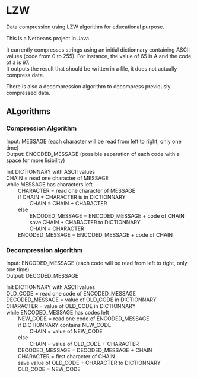 # LZW
Data compression using LZW algorithm for educational purpose.

This is a Netbeans project in Java.

It currently compresses strings using an initial dictionnary containing ASCII values (code from 0 to 255). For instance, the value of 65 is A and the code of a is 97.  
It outputs the result that should be written in a file, it does not actually compress data.

There is also a decompression algorithm to decompress previously compressed data.

## ALgorithms

### Compression Algorithm

Input: MESSAGE (each character will be read from left to right, only one time)  
Output: ENCODED_MESSAGE (possible separation of each code with a space for more lisibility)  

Init DICTIONNARY with ASCII values  
CHAIN = read one character of MESSAGE  
while MESSAGE has characters left  
&nbsp;&nbsp;&nbsp;&nbsp;&nbsp;&nbsp;&nbsp;&nbsp;CHARACTER = read one character of MESSAGE  
&nbsp;&nbsp;&nbsp;&nbsp;&nbsp;&nbsp;&nbsp;&nbsp;if CHAIN + CHARACTER is in DICTIONNARY  
&nbsp;&nbsp;&nbsp;&nbsp;&nbsp;&nbsp;&nbsp;&nbsp;&nbsp;&nbsp;&nbsp;&nbsp;&nbsp;&nbsp;&nbsp;&nbsp;CHAIN = CHAIN + CHARACTER  
&nbsp;&nbsp;&nbsp;&nbsp;&nbsp;&nbsp;&nbsp;&nbsp;else  
&nbsp;&nbsp;&nbsp;&nbsp;&nbsp;&nbsp;&nbsp;&nbsp;&nbsp;&nbsp;&nbsp;&nbsp;&nbsp;&nbsp;&nbsp;&nbsp;ENCODED_MESSAGE = ENCODED_MESSAGE + code of CHAIN  
&nbsp;&nbsp;&nbsp;&nbsp;&nbsp;&nbsp;&nbsp;&nbsp;&nbsp;&nbsp;&nbsp;&nbsp;&nbsp;&nbsp;&nbsp;&nbsp;save CHAIN + CHARACTER to DICTIONNARY  
&nbsp;&nbsp;&nbsp;&nbsp;&nbsp;&nbsp;&nbsp;&nbsp;&nbsp;&nbsp;&nbsp;&nbsp;&nbsp;&nbsp;&nbsp;&nbsp;CHAIN = CHARACTER  
&nbsp;&nbsp;&nbsp;&nbsp;&nbsp;&nbsp;&nbsp;&nbsp;ENCODED_MESSAGE = ENCODED_MESSAGE + code of CHAIN  

### Decompression algorithm

Input: ENCODED_MESSAGE (each code will be read from left to right, only one time)  
Output: DECODED_MESSAGE  

Init DICTIONNARY with ASCII values  
OLD_CODE = read one code of ENCODED_MESSAGE  
DECODED_MESSAGE = value of OLD_CODE in DICTIONNARY  
CHARACTER = value of OLD_CODE in DICTIONNARY  
while ENCODED_MESSAGE has codes left  
&nbsp;&nbsp;&nbsp;&nbsp;&nbsp;&nbsp;&nbsp;&nbsp;NEW_CODE = read one code of ENCODED_MESSAGE  
&nbsp;&nbsp;&nbsp;&nbsp;&nbsp;&nbsp;&nbsp;&nbsp;if DICTIONNARY contains NEW_CODE  
&nbsp;&nbsp;&nbsp;&nbsp;&nbsp;&nbsp;&nbsp;&nbsp;&nbsp;&nbsp;&nbsp;&nbsp;&nbsp;&nbsp;&nbsp;&nbsp;CHAIN = value of NEW_CODE  
&nbsp;&nbsp;&nbsp;&nbsp;&nbsp;&nbsp;&nbsp;&nbsp;else  
&nbsp;&nbsp;&nbsp;&nbsp;&nbsp;&nbsp;&nbsp;&nbsp;&nbsp;&nbsp;&nbsp;&nbsp;&nbsp;&nbsp;&nbsp;&nbsp;CHAIN = value of OLD_CODE + CHARACTER  
&nbsp;&nbsp;&nbsp;&nbsp;&nbsp;&nbsp;&nbsp;&nbsp;DECODED_MESSAGE = DECODED_MESSAGE + CHAIN  
&nbsp;&nbsp;&nbsp;&nbsp;&nbsp;&nbsp;&nbsp;&nbsp;CHARACTER = first character of CHAIN  
&nbsp;&nbsp;&nbsp;&nbsp;&nbsp;&nbsp;&nbsp;&nbsp;save value of OLD_CODE + CHARACTER to DICTIONNARY  
&nbsp;&nbsp;&nbsp;&nbsp;&nbsp;&nbsp;&nbsp;&nbsp;OLD_CODE = NEW_CODE